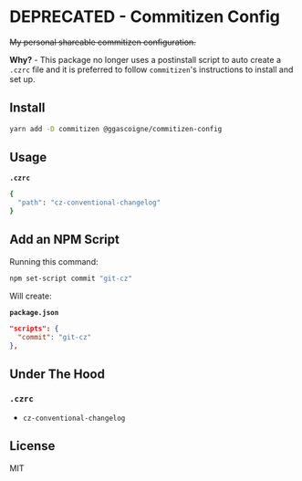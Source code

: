 # DEPRECATED - Commitizen Config

~~My personal shareable commitizen configuration.~~

**Why?** - This package no longer uses a postinstall script to auto create a `.czrc` file and it is preferred to follow `commitizen`'s instructions to install and set up.

## Install

```bash
yarn add -D commitizen @ggascoigne/commitizen-config
```

## Usage

**`.czrc`**

```bash
{
  "path": "cz-conventional-changelog"
}
```

## Add an NPM Script

Running this command:

```bash
npm set-script commit "git-cz"
```

Will create:

**`package.json`**

```json
"scripts": {
  "commit": "git-cz"
},
```

## Under The Hood

### `.czrc`

- `cz-conventional-changelog`

## License

MIT
